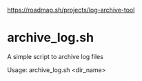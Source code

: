 https://roadmap.sh/projects/log-archive-tool

# archive_log.sh
A simple script to archive log files

Usage: 
archive_log.sh <dir_name>

